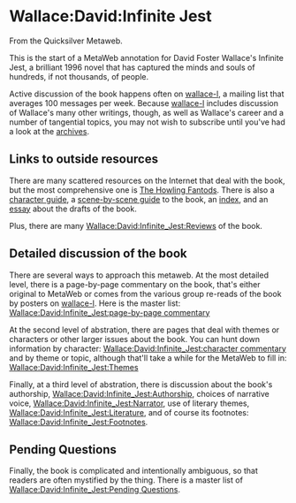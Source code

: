 
# Wallace:David:Infinite Jest

From the Quicksilver Metaweb.

This is the start of a MetaWeb annotation for David Foster Wallace's Infinite Jest, a brilliant 1996 novel that has captured the minds and souls of hundreds, if not thousands, of people.

Active discussion of the book happens often on [wallace-l](/wallace-l), a mailing list that averages 100 messages per week. Because [wallace-l](/wallace-l) includes discussion of Wallace's many other writings, though, as well as Wallace's career and a number of tangential topics, you may not wish to subscribe until you've had a look at the [archives](/http-www-waste-org-mail-list-wallace-l).

## Links to outside resources



There are many scattered resources on the Internet that deal with the book, but the most comprehensive one is [The Howling Fantods](/http-www-thehowlingfantods-com-inf-htm). There is also a [character guide](/http-www-ilstu-edu-tffeene-ij-characterguide-html), a [scene-by-scene guide](/http-www-english-uga-edu-koneill-infinite-htm) to the book, an [index](/http-members-aol-com-russillosm-ijndx-html), and an [essay](/http-www-thehowlingfantods-com-ij-first-htm) about the drafts of the book.

Plus, there are many [Wallace:David:Infinite\_Jest:Reviews](/wallace-david-infinite-jest-reviews) of the book.

## Detailed discussion of the book



There are several ways to approach this metaweb. At the most detailed level, there is a page-by-page commentary on the book, that's either original to MetaWeb or comes from the various group re-reads of the book by posters on [wallace-l](/wallace-l). Here is the master list: [Wallace:David:Infinite\_Jest:page-by-page commentary](/wallace-david-infinite-jest-page-by-page-commentary)

At the second level of abstration, there are pages that deal with themes or characters or other larger issues about the book. You can hunt down information by character: [Wallace:David:Infinite\_Jest:character commentary](/wallace-david-infinite-jest-character-commentary) and by theme or topic, although that'll take a while for the MetaWeb to fill in:
[Wallace:David:Infinite\_Jest:Themes](/wallace-david-infinite-jest-themes)

Finally, at a third level of abstration, there is discussion about the book's authorship, [Wallace:David:Infinite\_Jest:Authorship](/wallace-david-infinite-jest-authorship), choices of narrative voice, [Wallace:David:Infinite\_Jest:Narrator](/wallace-david-infinite-jest-narrator), use of literary themes, [Wallace:David:Infinite\_Jest:Literature](/wallace-david-infinite-jest-literature), and of course its footnotes: [Wallace:David:Infinite\_Jest:Footnotes](/wallace-david-infinite-jest-footnotes).

## Pending Questions



Finally, the book is complicated and intentionally ambiguous, so that readers are often mystified by the thing. There is a master list of [Wallace:David:Infinite\_Jest:Pending Questions](/wallace-david-infinite-jest-pending-questions).
